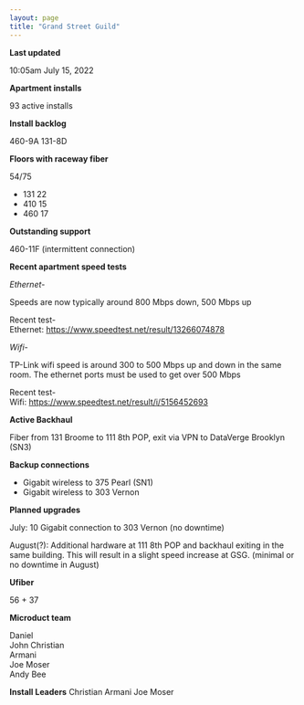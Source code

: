 ```yaml
---
layout: page
title: "Grand Street Guild"
---
```

**Last updated**

10:05am July 15, 2022

**Apartment installs**

93 active installs

**Install backlog**

460-9A
131-8D

**Floors with raceway fiber**

54/75

- 131 22
- 410 15
- 460 17

**Outstanding support**

460-11F (intermittent connection)

**Recent apartment speed tests**

*Ethernet-*

Speeds are now typically around 800 Mbps down, 500 Mbps up  

Recent test-  
Ethernet: https://www.speedtest.net/result/13266074878

*Wifi-*

TP-Link wifi speed is around 300 to 500 Mbps up and down in the same room. The ethernet ports must be used to get over 500 Mbps  

Recent test-  
Wifi: https://www.speedtest.net/result/i/5156452693

**Active Backhaul**

Fiber from 131 Broome to 111 8th POP, exit via VPN to DataVerge Brooklyn (SN3)

**Backup connections**

- Gigabit wireless to 375 Pearl (SN1)
- Gigabit wireless to 303 Vernon

**Planned upgrades**

July: 10 Gigabit connection to 303 Vernon (no downtime)

August(?): Additional hardware at 111 8th POP and backhaul exiting in the same building. This will result in a slight speed increase at GSG. (minimal or no downtime in August)

**Ufiber**

56 + 37

**Microduct team**

Daniel  
John
Christian  
Armani  
Joe Moser  
Andy Bee  

**Install Leaders**
Christian
Armani
Joe Moser


